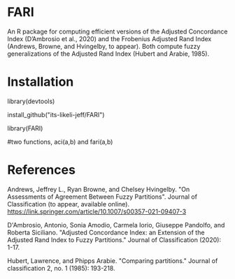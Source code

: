# FARI
An R package for computing efficient versions of the Adjusted Concordance Index (D’Ambrosio  et  al., 2020) and the Frobenius Adjusted Rand Index (Andrews, Browne, and Hvingelby, to appear). Both compute fuzzy generalizations of the Adjusted Rand Index (Hubert and Arabie, 1985).


# Installation
library(devtools)

install_github("its-likeli-jeff/FARI")

library(FARI)

#two functions, aci(a,b) and fari(a,b)


# References
Andrews, Jeffrey L., Ryan Browne, and Chelsey Hvingelby. "On Assessments of Agreement Between Fuzzy Partitions". Journal of Classification (to appear, available online). https://link.springer.com/article/10.1007/s00357-021-09407-3

D'Ambrosio, Antonio, Sonia Amodio, Carmela Iorio, Giuseppe Pandolfo, and Roberta Siciliano. "Adjusted Concordance Index: an Extension of the Adjusted Rand Index to Fuzzy Partitions." Journal of Classification (2020): 1-17.

Hubert, Lawrence, and Phipps Arabie. "Comparing partitions." Journal of classification 2, no. 1 (1985): 193-218.
